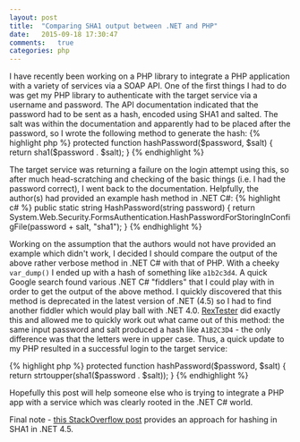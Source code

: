 ```yaml
---
layout: post
title:  "Comparing SHA1 output between .NET and PHP"
date:   2015-09-18 17:30:47
comments:   true
categories: php
---
```

I have recently been working on a PHP library to integrate a PHP application with a variety of services via a SOAP API. 
One of the first things I had to do was get my PHP library to authenticate with the target service via a username and 
password. The API documentation indicated that the password had to be sent as a hash, encoded using SHA1 and salted. The
salt was within the documentation and apparently had to be placed after the password, so I wrote the following method to 
generate the hash:
{% highlight php %}
protected function hashPassword($password, $salt)
{
    return sha1($password . $salt);
}
{% endhighlight %}

The target service was returning a failure on the login attempt using this, so after much head-scratching and checking
of the basic things (i.e. I had the password correct), I went back to the documentation. Helpfully, the author(s) had provided
an example hash method in .NET C#:
{% highlight c# %}
public static string HashPassword(string password)
{
    return System.Web.Security.FormsAuthentication.HashPasswordForStoringInConfigFile(password + salt, "sha1");
}
{% endhighlight %}

Working on the assumption that the authors would not have provided an example which didn't work, I decided I should 
compare the output of the above rather verbose method in .NET C# with that of PHP. With a cheeky `var_dump()` I 
ended up with a hash of something like `a1b2c3d4`. A quick Google search found various .NET C# "fiddlers" that I could play
with in order to get the output of the above method. I quickly discovered that this method is deprecated in the latest 
version of .NET (4.5) so I had to find another fiddler which would play ball with .NET 4.0. 
[RexTester](http://rextester.com/runcode) did exactly this and allowed me to quickly work out what came out of this method:
the same input password and salt produced a hash like `A1B2C3D4` - the only difference was that the letters were in 
upper case. Thus, a quick update to my PHP resulted in a successful login to the target service:

{% highlight php %}
protected function hashPassword($password, $salt)
{
    return strtoupper(sha1($password . $salt));
}
{% endhighlight %}

Hopefully this post will help someone else who is trying to integrate a PHP app with a service which was clearly rooted
in the .NET C# world.   
   
Final note - [this StackOverflow post](http://stackoverflow.com/questions/13527277/drop-in-replacement-for-formsauthentication-hashpasswordforstoringinconfigfile)
provides an approach for hashing in SHA1 in .NET 4.5.